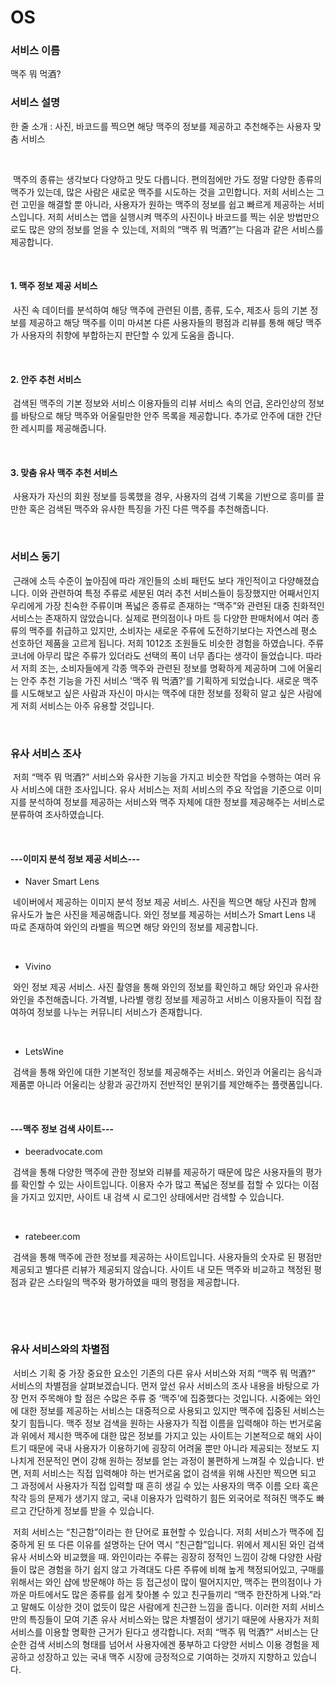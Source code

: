 # OS

###  서비스 이름

맥주 뭐 먹酒?



### 서비스 설명

한 줄 소개 : 사진, 바코드를 찍으면 해당 맥주의 정보를 제공하고 추천해주는 사용자 맞춤 서비스

​    

​	맥주의 종류는 생각보다 다양하고 맛도 다릅니다. 편의점에만 가도 정말 다양한 종류의 맥주가 있는데, 많은 사람은 새로운 맥주를 시도하는 것을 고민합니다. 저희 서비스는 그런 고민을 해결할 뿐 아니라, 사용자가 원하는 맥주의 정보를 쉽고 빠르게 제공하는 서비스입니다. 저희 서비스는 앱을 실행시켜 맥주의 사진이나 바코드를 찍는 쉬운 방법만으로도 많은 양의 정보를 얻을 수 있는데, 저희의 “맥주 뭐 먹酒?”는 다음과 같은 서비스를 제공합니다.

​    

#### 1. 맥주 정보 제공 서비스

​	사진 속 데이터를 분석하여 해당 맥주에 관련된 이름, 종류, 도수, 제조사 등의 기본 정보를 제공하고 해당 맥주를 이미 마셔본 다른 사용자들의 평점과 리뷰를 통해 해당 맥주가 사용자의 취향에 부합하는지 판단할 수 있게 도움을 줍니다. 

​    

#### 2. 안주 추천 서비스

​	검색된 맥주의 기본 정보와 서비스 이용자들의 리뷰 서비스 속의 언급, 온라인상의 정보를 바탕으로 해당 맥주와 어울릴만한 안주 목록을 제공합니다. 추가로 안주에 대한 간단한 레시피를 제공해줍니다.

​    

#### 3. 맞춤 유사 맥주 추천 서비스

​	사용자가 자신의 회원 정보를 등록했을 경우, 사용자의 검색 기록을 기반으로 흥미를 끌 만한 혹은 검색된 맥주와 유사한 특징을 가진 다른 맥주를 추천해줍니다.

​    

### 서비스 동기

​	근래에 소득 수준이 높아짐에 따라 개인들의 소비 패턴도 보다 개인적이고 다양해졌습니다. 이와 관련하여 특정 주류로 세분된 여러 추천 서비스들이 등장했지만 어째서인지 우리에게 가장 친숙한 주류이며 폭넓은 종류로 존재하는 “맥주”와 관련된 대중 친화적인 서비스는 존재하지 않았습니다. 실제로 편의점이나 마트 등 다양한 판매처에서 여러 종류의 맥주를 취급하고 있지만, 소비자는 새로운 주류에 도전하기보다는 자연스레 평소 선호하던 제품을 고르게 됩니다. 저희 1012조 조원들도 비슷한 경험을 하였습니다. 주류 코너에 아무리 많은 주류가 있더라도 선택의 폭이 너무 좁다는 생각이 들었습니다. 따라서 저희 조는, 소비자들에게 각종 맥주와 관련된 정보를 명확하게 제공하며 그에 어울리는 안주 추천 기능을 가진 서비스 '맥주 뭐 먹酒?'를 기획하게 되었습니다. 새로운 맥주를 시도해보고 싶은 사람과 자신이 마시는 맥주에 대한 정보를 정확히 알고 싶은 사람에게 저희 서비스는 아주 유용할 것입니다.

​    

### 유사 서비스 조사

​	저희 “맥주 뭐 먹酒?” 서비스와 유사한 기능을 가지고 비슷한 작업을 수행하는 여러 유사 서비스에 대한 조사입니다. 유사 서비스는 저희 서비스의 주요 작업을 기준으로 이미지를 분석하여 정보를 제공하는 서비스와 맥주 자체에 대한 정보를 제공해주는 서비스로 분류하여 조사하였습니다.

​    

#### ---이미지 분석 정보 제공 서비스---

- Naver Smart Lens

​	네이버에서 제공하는 이미지 분석 정보 제공 서비스. 사진을 찍으면 해당 사진과 함께 유사도가 높은 사진을 제공해줍니다. 와인 정보를 제공하는 서비스가 Smart Lens 내 따로 존재하여 와인의 라벨을 찍으면 해당 와인의 정보를 제공합니다.

​    

- Vivino

​	와인 정보 제공 서비스. 사진 촬영을 통해 와인의 정보를 확인하고 해당 와인과 유사한 와인을 추천해줍니다. 가격별, 나라별 랭킹 정보를 제공하고 서비스 이용자들이 직접 참여하여 정보를 나누는 커뮤니티 서비스가 존재합니다.

​    

- LetsWine

​	검색을 통해 와인에 대한 기본적인 정보를 제공해주는 서비스. 와인과 어울리는 음식과 제품뿐 아니라 어울리는 상황과 공간까지 전반적인 분위기를 제안해주는 플랫폼입니다.

​    

#### ---맥주 정보 검색 사이트---

- beeradvocate.com

​	검색을 통해 다양한 맥주에 관한 정보와 리뷰를 제공하기 때문에 많은 사용자들의 평가를 확인할 수 있는 사이트입니다. 이용자 수가 많고 폭넓은 정보를 접할 수 있다는 이점을 가지고 있지만, 사이트 내 검색 시 로그인 상태에서만 검색할 수 있습니다.

​    

- ratebeer.com

​	검색을 통해 맥주에 관한 정보를 제공하는 사이트입니다. 사용자들의 숫자로 된 평점만 제공되고 별다른 리뷰가 제공되지 않습니다. 사이트 내 모든 맥주와 비교하고 책정된 평점과 같은 스타일의 맥주와 평가하였을 때의 평점을 제공합니다.

​    

​    

### 유사 서비스와의 차별점

​	서비스 기획 중 가장 중요한 요소인 기존의 다른 유사 서비스와 저희 “맥주 뭐 먹酒?” 서비스의 차별점을 살펴보겠습니다. 먼저 앞선 유사 서비스의 조사 내용을 바탕으로 가장 먼저 주목해야 할 점은 수많은 주류 중 ‘맥주’에 집중했다는 것입니다. 시중에는 와인에 대한 정보를 제공하는 서비스는 대중적으로 사용되고 있지만 맥주에 집중된 서비스는 찾기 힘듭니다. 맥주 정보 검색을 원하는 사용자가 직접 이름을 입력해야 하는 번거로움과 위에서 제시한 맥주에 대한 많은 정보를 가지고 있는 사이트는 기본적으로 해외 사이트기 때문에 국내 사용자가 이용하기에 굉장히 어려울 뿐만 아니라 제공되는 정보도 지나치게 전문적인 면이 강해 원하는 정보를 얻는 과정이 불편하게 느껴질 수 있습니다. 반면, 저희 서비스는 직접 입력해야 하는 번거로움 없이 검색을 위해 사진만 찍으면 되고 그 과정에서 사용자가 직접 입력할 때 흔히 생길 수 있는 사용자의 맥주 이름 오타 혹은 착각 등의 문제가 생기지 않고, 국내 이용자가 입력하기 힘든 외국어로 적혀진 맥주도 빠르고 간단하게 정보를 받을 수 있습니다.

​	저희 서비스는 “친근함”이라는 한 단어로 표현할 수 있습니다. 저희 서비스가 맥주에 집중하게 된 또 다른 이유를 설명하는 단어 역시 “친근함”입니다. 위에서 제시된 와인 검색 유사 서비스와 비교했을 때. 와인이라는 주류는 굉장히 정적인 느낌이 강해 다양한 사람들이 많은 경험을 하기 쉽지 않고 가격대도 다른 주류에 비해 높게 책정되어있고, 구매를 위해서는 와인 샵에 방문해야 하는 등 접근성이 많이 떨어지지만, 맥주는 편의점이나 가까운 마트에서도 많은 종류를 쉽게 찾아볼 수 있고 친구들끼리 “맥주 한잔하게 나와.”라고 말해도 이상한 것이 없듯이 많은 사람에게 친근한 느낌을 줍니다. 이러한 저희 서비스만의 특징들이 모여 기존 유사 서비스와는 많은 차별점이 생기기 때문에 사용자가 저희 서비스를 이용할 명확한 근거가 된다고 생각합니다. 저희 “맥주 뭐 먹酒?” 서비스는 단순한 검색 서비스의 형태를 넘어서 사용자에겐 풍부하고 다양한 서비스 이용 경험을 제공하고 성장하고 있는 국내 맥주 시장에 긍정적으로 기여하는 것까지 지향하고 있습니다. 

​    

​    